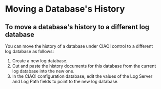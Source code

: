 # Moving a Database's History

## To move a database's history to a different log database
You can move the history of a database under CIAO! control to a different log database as follows:

1. Create a new log database.
2. Cut and paste the history documents for this database from the current log database into the new one.
3. In the CIAO! configuration database, edit the values of the Log Server and Log Path fields to point to the new log database.